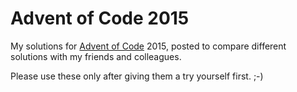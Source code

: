 # Advent of Code 2015

My solutions for [Advent of Code][aoc] 2015, posted to compare different solutions with my friends and colleagues.

Please use these only after giving them a try yourself first. ;-)


[aoc]: http://adventofcode.com
